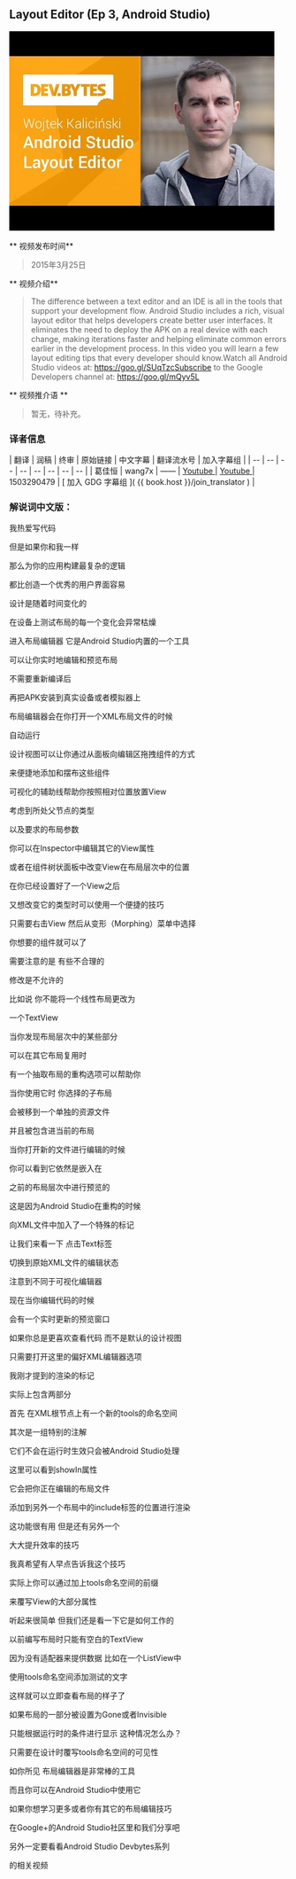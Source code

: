 ## Layout Editor (Ep 3, Android Studio)

![video_screenshot](images/JLLnhwtDoHw.jpg)

** 视频发布时间**
 
> 2015年3月25日

** 视频介绍**

> The difference between a text editor and an IDE is all in the tools that support your development flow. Android Studio includes a rich, visual layout editor that helps developers create better user interfaces. It eliminates the need to deploy the APK on a real device with each change, making iterations faster and helping eliminate common errors earlier in the development process. In this video you will learn a few layout editing tips that every developer should know.Watch all Android Studio videos at: https://goo.gl/SUqTzcSubscribe to the Google Developers channel at: https://goo.gl/mQyv5L

** 视频推介语 **

>  暂无，待补充。


### 译者信息

| 翻译 | 润稿 | 终审 | 原始链接 | 中文字幕 |  翻译流水号  |  加入字幕组  |
| -- | -- | -- | -- | -- |  -- | -- | -- |
| 葛佳恒 | wang7x | —— | [ Youtube ]( https://www.youtube.com/watch?v=JLLnhwtDoHw)  |  [ Youtube ]( https://www.youtube.com/watch?v=eWXs3G5BwA4 ) | 1503290479 | [ 加入 GDG 字幕组 ]( {{ book.host }}/join_translator )  |



### 解说词中文版：

我热爱写代码

但是如果你和我一样

那么为你的应用构建最复杂的逻辑

都比创造一个优秀的用户界面容易

设计是随着时间变化的

在设备上测试布局的每一个变化会异常枯燥

进入布局编辑器  它是Android Studio内置的一个工具

可以让你实时地编辑和预览布局

不需要重新编译后

再把APK安装到真实设备或者模拟器上

布局编辑器会在你打开一个XML布局文件的时候

自动运行

设计视图可以让你通过从面板向编辑区拖拽组件的方式

来便捷地添加和摆布这些组件

可视化的辅助线帮助你按照相对位置放置View

考虑到所处父节点的类型

以及要求的布局参数

你可以在Inspector中编辑其它的View属性

或者在组件树状面板中改变View在布局层次中的位置

在你已经设置好了一个View之后

又想改变它的类型时可以使用一个便捷的技巧

只需要右击View  然后从变形（Morphing）菜单中选择

你想要的组件就可以了

需要注意的是  有些不合理的

修改是不允许的

比如说  你不能将一个线性布局更改为

一个TextView

当你发现布局层次中的某些部分

可以在其它布局复用时

有一个抽取布局的重构选项可以帮助你

当你使用它时  你选择的子布局

会被移到一个单独的资源文件

并且被包含进当前的布局

当你打开新的文件进行编辑的时候

你可以看到它依然是嵌入在

之前的布局层次中进行预览的

这是因为Android Studio在重构的时候

向XML文件中加入了一个特殊的标记

让我们来看一下  点击Text标签

切换到原始XML文件的编辑状态

注意到不同于可视化编辑器

现在当你编辑代码的时候

会有一个实时更新的预览窗口

如果你总是更喜欢查看代码  而不是默认的设计视图

只需要打开这里的偏好XML编辑器选项

我刚才提到的渲染的标记

实际上包含两部分

首先  在XML根节点上有一个新的tools的命名空间

其次是一组特别的注解

它们不会在运行时生效只会被Android Studio处理

这里可以看到showIn属性

它会把你正在编辑的布局文件

添加到另外一个布局中的include标签的位置进行渲染

这功能很有用  但是还有另外一个

大大提升效率的技巧

我真希望有人早点告诉我这个技巧

实际上你可以通过加上tools命名空间的前缀

来覆写View的大部分属性

听起来很简单  但我们还是看一下它是如何工作的

以前编写布局时只能有空白的TextView

因为没有适配器来提供数据  比如在一个ListView中

使用tools命名空间添加测试的文字

这样就可以立即查看布局的样子了

如果布局的一部分被设置为Gone或者Invisible

只能根据运行时的条件进行显示  这种情况怎么办？

只需要在设计时覆写tools命名空间的可见性

如你所见  布局编辑器是非常棒的工具

而且你可以在Android Studio中使用它

如果你想学习更多或者你有其它的布局编辑技巧

在Google+的Android Studio社区里和我们分享吧

另外一定要看看Android Studio Devbytes系列

的相关视频




